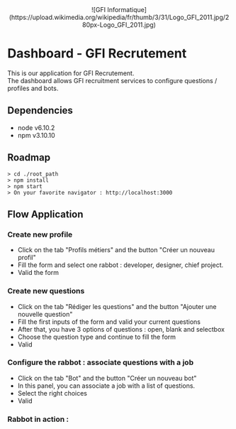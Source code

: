 

<div style="text-align:center">
![GFI Informatique](https://upload.wikimedia.org/wikipedia/fr/thumb/3/31/Logo_GFI_2011.jpg/280px-Logo_GFI_2011.jpg)
</div>

# Dashboard - GFI Recrutement

This is our application for GFI Recrutement. <br />
The dashboard allows GFI recruitment services to configure questions / profiles and bots.
## Dependencies
- node v6.10.2
- npm v3.10.10 
## Roadmap 
```
> cd ./root_path
> npm install
> npm start
> On your favorite navigator : http://localhost:3000
```
## Flow Application
### Create new profile 
- Click on the tab "Profils métiers" and the button "Créer un nouveau profil"
- Fill the form and select one rabbot : developer, designer, chief project.
- Valid the form
### Create new questions 
- Click on the tab "Rédiger les questions" and the button "Ajouter une nouvelle question"
- Fill the first inputs of the form and valid your current questions
- After that, you have 3 options of questions : open, blank and selectbox
- Choose the question type and continue to fill the form
- Valid 
### Configure the rabbot : associate questions with a job 
- Click on the tab "Bot" and the button "Créer un nouveau bot"
- In this panel, you can associate a job with a list of questions.
- Select the right choices
- Valid
### Rabbot in action :


  

